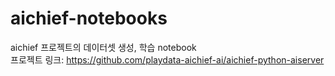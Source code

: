 # aichief-notebooks
aichief 프로젝트의 데이터셋 생성, 학습 notebook    
프로젝트 링크: https://github.com/playdata-aichief-ai/aichief-python-aiserver
